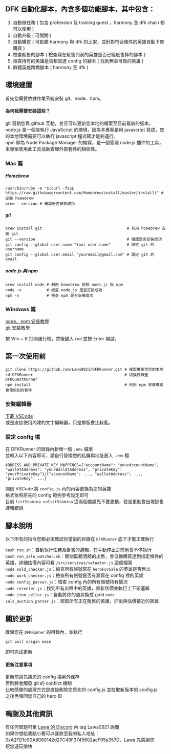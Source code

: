 ## DFK 自動化腳本，內含多個功能腳本，其中包含：
1. 自動做任務 ( 包含 profession 及 training quest ，harmony 及 dfk chain 都可以使用 )
2. 自動升級 ( 可開關 )
3. 自動購買 ( 可監聽 harmony 與 dfk 的上架，並針對符合條件的英雄自動下單購買 )
4. 檢查販售的腳本 ( 檢查寫在販售列表的英雄是否已經販售掉的腳本 )
5. 檢查持有的英雄是否都寫進 config 的腳本 ( 找到無事可做的英雄 )
6. 群體英雄跨橋腳本 ( harmony 至 dfk )

## 環境建置
首先您需要依據作業系統安裝 git、node、npm。

#### 為何我需要安裝這些？
git 幫助您與 github 互動，並且可以更新您本地的檔案至目前最新的版本。  
node.js 是一個能執行 JavaScript 的環境，因為本專案是用 javascript 寫成，您的本地環境需要可以執行 javascript 程式碼才能夠運行。  
npm 即為 Node Package Manager 的縮寫，是一個管理 node.js 插件的工具，本專案使用此工具協助管理外部套件的相依性。  

### Mac 篇

##### Homebrew

```
/usr/bin/ruby -e "$(curl -fsSL https://raw.githubusercontent.com/Homebrew/install/master/install)" # 安裝 homebrew
brew --version # 確認是否安裝成功
```

##### git

```
brew install git                                     # 利用 homebrew 安裝 git
git --version                                        # 確認是否安裝成功
git config --global user.name "Your user name"       # 設定 git 的 username
git config --global user.email "youremail@gmail.com" # 設定 git 的 email
```

##### node.js 與 npm
```
brew install node # 利用 homebrew 安裝 node.js 與 npm
node -v           # 檢查 node.js 是否安裝成功
npm -v            # 檢查 npm 是否安裝成功
```

### Windows 篇

[node、npm 安裝教學](https://radixweb.com/blog/installing-npm-and-nodejs-on-windows-and-mac)  
[git 安裝教學](https://www.atlassian.com/git/tutorials/install-git#windows)  

按 Win + R 打開運行框，然後鍵入 `cmd` 並按 Enter 開啟。

## 第一次使用前

```
git clone https://github.com/Lawa0921/DFKRunner.git # 複製專案至您的本地
cd DFKRunner                                        # 切換目錄至 DFKQuestRunner
npm install                                         # 利用 npm 安裝專案會使用到的套件
```

### 安裝編輯器

[下載 VSCode](https://code.visualstudio.com/)  
或是直接使用內建的文字編輯器，只是排版會比較亂。  

### 設定 config 檔

在 DFKRunner 的目錄內新增一個 `.env` 檔案  
並輸入以下內容即可，請自行替換您的私鑰與地址進入 `.env` 檔  
```
ADDRESS_AND_PRIVATE_KEY_MAPPINGS={"accountName": "yourAccountName", "walletAddress": "yourWalletAddress", "privateKey": "yourPrivateKey"}/{"accountName": ..., "walletAddress": ..., "privateKey": ...}
```

開啟 VSCode 將 `config.js` 內的內容更換為您的英雄  
格式依照原先的 config 範例參考設定即可  
目前 `listStamina unlistStamina` 這兩個值請先不要更動，若是更動會出現掛售邏輯錯誤  

## 腳本說明
以下所有的指令您都必須確認你當前的目錄在 `DFKRunner` 底下才能正確執行  

`bash run.sh`：自動執行任務及掛售的邏輯，在手動停止之前他會不停執行  
`bash run_sale_watcher.sh`：開始監聽酒館的出售，會自動購買達到指定條件的英雄，詳細估價內容可看 `/src/services/valuator.js` 這個檔案  
`node sold_checker.js`：檢查所有帳號寫在 `heroForSale` 的英雄是否售出  
`node work_checker.js`：檢查所有帳號是否有漏寫在 config 裡的英雄  
`node config_parser.js`：檢查 config 內的所有帳號持有情況  
`node rerenter.js`：找到所有出租中的英雄，重新估價並執行上下架邏輯  
`node item_seller.js`：自動將你的道具換成 gold
`node sale_auction_parser.js`：爬取所有正在販售的英雄，抓出與估價接近的英雄

## 關於更新
確保您在 `DFKRunner` 的目錄內，並執行
```
git pull origin main
```

即可完成更新
#### 更新注意事項
更新前請先將您的 config 檔另外保存  
否則將會觸發 git 的 conflict 機制  
比較簡單的處理方式是直接刪除您原先的 config.js 並拉取新版本的 config.js  
之後再填回您自己的 hero ID  

## 鳴謝及其他資訊
有任何問題可至 [Lawa 的 Discord](https://discord.gg/Wta7ZavFkJ) 內 tag Lawa0921 詢問  
如果你想給我點小費可以匯款至我的私人地址：0xA2FD1c90A8080142d27C49F3745602acF05a357D，Lawa 先感謝您  
祝您遊玩愉快  
